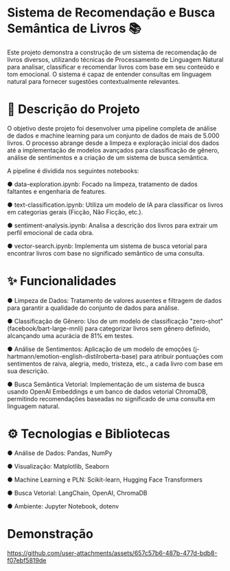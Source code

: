 # Sistema de Recomendação e Busca Semântica de Livros 📚
Este projeto demonstra a construção de um sistema de recomendação de livros diversos, utilizando técnicas de Processamento de Linguagem Natural para analisar, classificar e recomendar livros com base em seu conteúdo e tom emocional. O sistema é capaz de entender consultas em linguagem natural para fornecer sugestões contextualmente relevantes.

# 📜 Descrição do Projeto
O objetivo deste projeto foi desenvolver uma pipeline completa de análise de dados e machine learning para um conjunto de dados de mais de 5.000 livros. O processo abrange desde a limpeza e exploração inicial dos dados até a implementação de modelos avançados para classificação de gênero, análise de sentimentos e a criação de um sistema de busca semântica.

A pipeline é dividida nos seguintes notebooks:

● data-exploration.ipynb: Focado na limpeza, tratamento de dados faltantes e engenharia de features.

● text-classification.ipynb: Utiliza um modelo de IA para classificar os livros em categorias gerais (Ficção, Não Ficção, etc.).

● sentiment-analysis.ipynb: Analisa a descrição dos livros para extrair um perfil emocional de cada obra.

● vector-search.ipynb: Implementa um sistema de busca vetorial para encontrar livros com base no significado semântico de uma consulta.

# ✨ Funcionalidades
● Limpeza de Dados: Tratamento de valores ausentes e filtragem de dados para garantir a qualidade do conjunto de dados para análise.

● Classificação de Gênero: Uso de um modelo de classificação "zero-shot" (facebook/bart-large-mnli) para categorizar livros sem gênero definido, alcançando uma acurácia de 81% em testes.

● Análise de Sentimentos: Aplicação de um modelo de emoções (j-hartmann/emotion-english-distilroberta-base) para atribuir pontuações com sentimentos de raiva, alegria, medo, tristeza, etc., a cada livro com base em sua descrição.

● Busca Semântica Vetorial: Implementação de um sistema de busca usando OpenAI Embeddings e um banco de dados vetorial ChromaDB, permitindo recomendações baseadas no significado de uma consulta em linguagem natural.

# ⚙️ Tecnologias e Bibliotecas
● Análise de Dados: Pandas, NumPy

● Visualização: Matplotlib, Seaborn

● Machine Learning e PLN: Scikit-learn, Hugging Face Transformers

● Busca Vetorial: LangChain, OpenAI, ChromaDB

● Ambiente: Jupyter Notebook, dotenv

# Demonstração


https://github.com/user-attachments/assets/657c57b6-487b-477d-bdb8-f07ebf5819de

